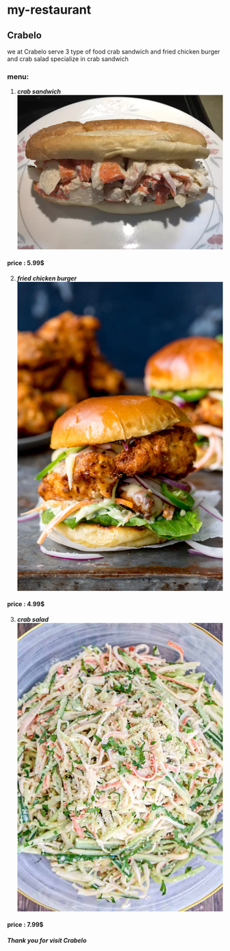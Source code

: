 # my-restaurant
##      **Crabelo**
we at Crabelo  serve 3 type of food  crab sandwich and fried chicken burger and crab salad specialize in crab sandwich
### menu:
1. **_crab sandwich_** ![crab sandwich](./photo/c1.webp)
#### **price** : 5.99$ 

2. **_fried chicken burger_** ![fried chicken burger](./photo/c3.webp)
#### **price** : 4.99$
3. **_crab salad_** ![crab salad](./photo/c2.jpg)
#### **price** : 7.99$
##### **Thank you for visit Crabelo**
